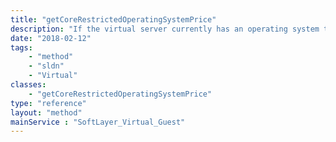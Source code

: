 ```yaml
---
title: "getCoreRestrictedOperatingSystemPrice"
description: "If the virtual server currently has an operating system that has a core capacity restriction, return the associated core-restricted operating system item price. Some operating systems (e.g., Red Hat Enterprise Linux) may be billed by the number of processor cores, so therefore require that a certain number of cores be present on the server. "
date: "2018-02-12"
tags:
    - "method"
    - "sldn"
    - "Virtual"
classes:
    - "getCoreRestrictedOperatingSystemPrice"
type: "reference"
layout: "method"
mainService : "SoftLayer_Virtual_Guest"
---
```

